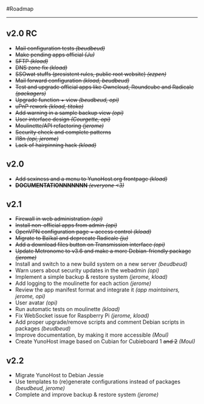 #Roadmap

---

## v2.0 RC

* ~~Mail configuration tests *(beudbeud)*~~
* ~~Make pending apps official *(Ju)*~~
* ~~SFTP *(kload)*~~
* ~~DNS zone fix *(kload)*~~
* ~~SSOwat stuffs (presistent rules, public root website) *(ezpen)*~~
* ~~Mail forward configuration *(kload, beudbeud)*~~
* ~~Test and upgrade official apps like Owncloud, Roundcube and Radicale *(packagers)*~~
* ~~Upgrade function + view *(beudbeud, opi)*~~
* ~~uPnP rework *(kload, titoko)*~~
* ~~Add warning in a sample backup view *(opi)*~~
* ~~User interface design *(Courgette, opi)*~~
* ~~Moulinette/API refactoring *(jerome)*~~
* ~~Security check and complete patterns~~
* ~~I18n *(opi, jerome)*~~
* ~~Lack of hairpinning hack *(kload)*~~


## v2.0

* ~~Add sexiness and a menu to YunoHost.org frontpage *(kload)*~~
* ~~**DOCUMENTATIONNNNNNN** *(everyone <3)*~~

## v2.1

* ~~Firewall in web administration *(opi)*~~
* ~~Install non-official apps from admin *(opi)*~~
* ~~OpenVPN configuration page + access control *(kload)*~~
* ~~Migrate to Baïkal and deprecate Radicale *(ju)*~~
* ~~Add a download files button on Transmission interface *(opi)*~~
* ~~Update Metronome to v3.6 and make a more Debian-friendly package *(jerome)*~~
* Install and switch to a new build system on a new server *(beudbeud)*
* Warn users about security updates in the webadmin *(opi)*
* Implement a simple backup & restore system *(jerome, kload)*
* Add logging to the moulinette for each action *(jerome)*
* Review the app manifest format and integrate it *(app maintainers, jerome, opi)*
* User avatar *(opi)*
* Run automatic tests on moulinette *(kload)*
* Fix WebSocket issue for Raspberry Pi *(jerome, kload)*
* Add proper upgrade/remove scripts and comment Debian scripts in packages *(beudbeud)*
* Improve documentation, by making it more accessible *(Moul)*
* Create YunoHost image based on Cubian for Cubieboard 1 ~~and 2~~ *(Moul)*

## v2.2

* Migrate YunoHost to Debian Jessie
* Use templates to (re)generate configurations instead of packages *(beudbeud, jerome)*
* Complete and improve backup & restore system *(jerome)*
